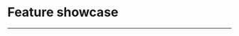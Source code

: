 <script setup>
import HexbinDemo10k from "@/components/HexbinDemo10k.vue"
import { watch } from "vue"

import { useData } from 'vitepress'
import { useTheme } from 'vuetify'
const { isDark } = useData()
const vuetifyTheme = useTheme()
watch(isDark, (isDark) => {
  vuetifyTheme.global.name.value = isDark ? 'dark': 'light'
}, { immediate: true })
</script>

# Feature showcase

---

<div class="d-flex flex-column" style="height: 100vh">
<HexbinDemo10k />
</div>